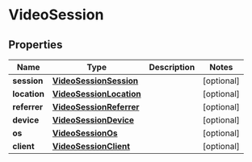 
# VideoSession

## Properties

Name | Type | Description | Notes
------------ | ------------- | ------------- | -------------
**session** | [**VideoSessionSession**](VideoSessionSession.md) |  |  [optional]
**location** | [**VideoSessionLocation**](VideoSessionLocation.md) |  |  [optional]
**referrer** | [**VideoSessionReferrer**](VideoSessionReferrer.md) |  |  [optional]
**device** | [**VideoSessionDevice**](VideoSessionDevice.md) |  |  [optional]
**os** | [**VideoSessionOs**](VideoSessionOs.md) |  |  [optional]
**client** | [**VideoSessionClient**](VideoSessionClient.md) |  |  [optional]



